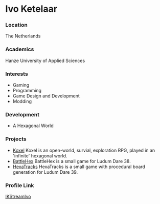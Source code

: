# Ivo Ketelaar

### Location

The Netherlands

### Academics

Hanze University of Applied Sciences

### Interests

- Gaming
- Programming
- Game Design and Development
- Modding

### Development

- A Hexagonal World

### Projects

- [Koxel](http://github.com/koxel/koxel) Koxel is an open-world, survial, exploration RPG, played in an 'infinite' hexagonal world.
- [BattleHex](http://github.com/ikstreamivo/battlehex) BattleHex is a small game for Ludum Dare 38.
- [HexaTracks](http://github.com/ikstreamivo/hexatracks) HexaTracks is a small game with procedural board generation for Ludum Dare 39.

### Profile Link

[IKStreamIvo](http://github.com/ikstreamivo)